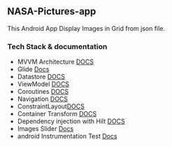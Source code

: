 ## NASA-Pictures-app

This Android App Display Images in Grid from json file.

### Tech Stack & documentation

- MVVM Architecture [DOCS](https://developer.android.com/jetpack/guide)
- Glide [Docs](https://bumptech.github.io/glide/)
- Datastore [DOCS](https://developer.android.com/topic/libraries/architecture/datastore)
- ViewModel [DOCS](https://developer.android.com/topic/libraries/architecture/viewmodel)
- Coroutines [DOCS](https://developer.android.com/kotlin/coroutines)
- Navigation [DOCS](https://developer.android.com/guide/navigation/navigation-getting-started)
- ConstraintLayout[DOCS](https://developer.android.com/reference/androidx/constraintlayout/widget/ConstraintLayout)
- Container Transform [DOCS](https://github.com/material-components/material-components-android/blob/master/docs/theming/Motion.md)
- Dependency injection with Hilt [DOCS](https://developer.android.com/training/dependency-injection/hilt-android)
- Images Slider [Docs](https://github.com/daimajia/AndroidImageSlider)
- android Instrumentation Test [Docs](https://developer.android.com/training/testing/unit-testing/instrumented-unit-tests)

